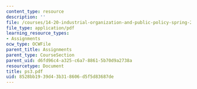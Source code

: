 ```yaml
---
content_type: resource
description: ''
file: /courses/14-20-industrial-organization-and-public-policy-spring-2003/8528bb1939d43b318606d5f5d83687de_ps3.pdf
file_type: application/pdf
learning_resource_types:
- Assignments
ocw_type: OCWFile
parent_title: Assignments
parent_type: CourseSection
parent_uid: d6fd96c4-a325-c6a7-8861-5b70d9a2738a
resourcetype: Document
title: ps3.pdf
uid: 8528bb19-39d4-3b31-8606-d5f5d83687de
---
```

